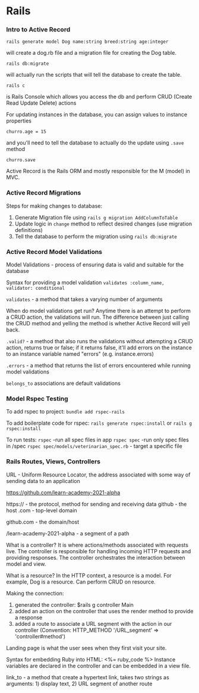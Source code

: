 # Rails

### Intro to Active Record

    rails generate model Dog name:string breed:string age:integer

will create a dog.rb file and a migration file for creating the Dog table.

    rails db:migrate
will actually run the scripts that will tell the database to create the table.

    rails c
 is Rails Console which allows you access the db and perform CRUD (Create Read Update Delete) actions
 
 For updating instances in the database, you can assign values to instance properties
 

    churro.age = 15
and you'll need to tell the database to actually do the update using `.save` method

    churro.save

Active Record is the Rails ORM and mostly responsible for the M (model) in MVC.


### Active Record Migrations

Steps for making changes to database:
1. Generate Migration file using `rails g migration AddColumnToTable`
2. Update logic in `change` method to reflect desired changes (use migration definitions)
3. Tell the database to perform the migration using `rails db:migrate`

### Active Record Model Validations

Model Validations - process of ensuring data is valid and suitable for the database

Syntax for providing a model validation
`validates :column_name, validator: conditional`

`validates` - a method that takes a varying number of arguments

When do model validations get run?
Anytime there is an attempt to perform a CRUD action, the validations will run.
The difference between just calling the CRUD method and yelling the method is whether Active Record will yell back.

`.valid?` - a method that also runs the validations without attempting a CRUD action, returns true or false;
if it returns false, it'll add errors on the instance to an instance variable named "errors" (e.g.   instance.errors)

`.errors` - a method that returns the list of errors encountered while running model validations

`belongs_to` associations are default validations

### Model Rspec Testing
To add rspec to project:
`bundle add rspec-rails`

To add boilerplate code for rspec:
`rails generate rspec:install` or
`rails g rspec:install`

To run tests:
`rspec` -run all spec files in app
`rspec spec` -run only spec files in /spec
`rspec spec/models/veterinarian_spec.rb` - target a specific file

### Rails Routes, Views, Controllers

URL - Uniform Resource Locator, the address associated with some way of sending data to an application

https://github.com/learn-academy-2021-alpha

https:// - the protocol, method for sending and receiving data
github - the host
.com - top-level domain

github.com - the domain/host

/learn-academy-2021-alpha - a segment of a path

What is a controller?
It is where actions/methods associated with requests live.
The controller is responsible for handling incoming HTTP requests and providing responses.
The controller orchestrates the interaction between model and view.


What is a resource?
In the HTTP context, a resource is a model.
For example, Dog is a resource.
Can perform CRUD on resource.

Making the connection:
1. generated the controller: $rails g controller Main
2. added an action on the controller that uses the render method to provide a response
3. added a route to associate a URL segment with the action in our controller (Convention:  HTTP_METHOD '/URL_segment' => 'controller#method')

Landing page is what the user sees when they first visit your site.

Syntax for embedding Ruby into HTML:
<%= ruby_code %>
Instance variables are declared in the controller and can be embedded in a view file.

link_to - a method that create a hypertext link, takes two strings as arguments: 1) display text, 2) URL segment of another route 

